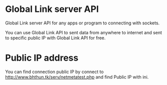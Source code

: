 # Global Link server API
Global Link server API for any apps or program to connecting with sockets.

You can use Global Link API to sent data from anywhere to internet and sent to specific public IP with Global Link API for free.

# Public IP address
You can find connection public IP by connect to http://www.bhthun.tk/serv/netmetatest.php and find Public IP with ini.
